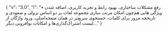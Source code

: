 {
  "v": "3.0",
  "i": "• رفع مشکلات ساختاری، بهبود رابط و تجربه کاربری، اضافه شدن ویژگی هایی هم‌چون امکان مرتب سازی مجموعه لغات بر دو اساس نزولی و صعودی و تاریخچه مرور برای کلمات، جستجوی سریع‌تر در همان صفحه‌اصلی، ورود واژگان از لیست اشتراک‌گذاری‌ها و امکانات نو‌افزونی دیگر…"
}